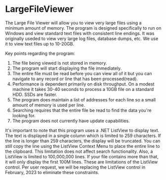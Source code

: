 # LargeFileViewer

The Large File Viewer will allow you to view very large files using a minimum amount of memory. The program is designed specifically to run on Windows and view standard  text files with consistent line endings. It was originally useded to view very large log files, database dumps, etc. We use it to view text files up to 10-20GB.

Key points regarding the program:

1. The file being viewed is not stored in memory.
2. The program will start displaying the file immediately.
3. The entire file must be read before you can view all of it but you can navigate to any record or line that has been processed(read).
4. Performance is dependent primarily on disk throughput. On a modest machine it takes 30-40 seconds to process a 10GB file on a standard HDD. SSDs are faster.
5. The program does maintain a list of addresses for each line so a small amount of memory is used per line.
6. Searching requires that the entire file be read to find the data you're looking for.
7. The program does not currently have update capabilities.

It's important to note that this program uses a .NET ListView to display text.  The text is displayed in a single column which is limited to 259 characters. If the line is longer than 259 characters, the display will be truncated. You can still copy the line using the ListView Context Menu to place the entire line to the clipboard. This limitation does not affect search functionality. Also, a ListView is limited to 100,000,000 lines. If your file contains more than that, it will only display the first 100M lines. These are limitations of the ListView control. Per user request, we will be replacing the ListView control in February, 2023 to eliminate these constraints. 

